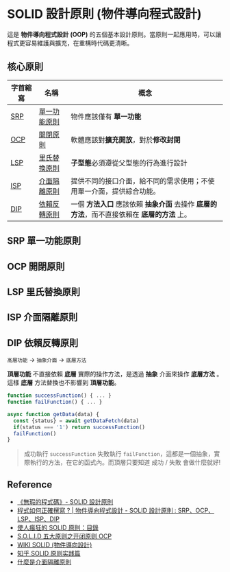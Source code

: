 # SOLID 設計原則 (物件導向程式設計)

這是 **物件導向程式設計 (OOP)** 的五個基本設計原則。當原則一起應用時，可以讓程式更容易維護與擴充，在重構時代碼更清晰。

## 核心原則

| 字首縮寫    | 名稱                 | 概念                                                                                              |
| ----------- | -------------------- | ------------------------------------------------------------------------------------------------- |
| [SRP](#srp) | [單一功能原則](#srp) | 物件應該僅有 **單一功能**                                                                         |
| [OCP](#ocp) | [開閉原則](#ocp)     | 軟體應該對**擴充開放**，對於**修改封閉**                                                          |
| [LSP](#lsp) | [里氏替換原則](#lsp) | **子型態**必須遵從父型態的行為進行設計                                                            |
| [ISP](#isp) | [介面隔離原則](#isp) | 提供不同的接口介面，給不同的需求使用；不使用單一介面，提供綜合功能。                              |
| [DIP](#dip) | [依賴反轉原則](#dip) | 一個 **方法入口** 應該依賴 **抽象介面** 去操作 **底層的方法**，而不直接依賴在 **底層的方法** 上。 |

## SRP 單一功能原則

## OCP 開閉原則

## LSP 里氏替換原則

## ISP 介面隔離原則

## DIP 依賴反轉原則

`高層功能` -> `抽象介面` -> `底層方法`

**頂層功能** 不直接依賴 **底層** 實際的操作方法，是透過 **抽象** 介面來操作 **底層方法** 。這樣 **底層** 方法替換也不影響到 **頂層功能**。

```js
function successFunction() { ... }
function failFunction() { ... }

async function getData(data) {
  const {status} = await getDataFetch(data)
  if(status === '1') return successFunction()
  failFunction()
}
```

> 成功執行 `successFunction` 失敗執行 `failFunction`，這都是一個抽象，實際執行的方法，在它的函式內。而頂層只要知道 成功 / 失敗 會做什麼就好!

## Reference

- [《無瑕的程式碼》- SOLID 設計原則](https://medium.com/jason-read/%E7%84%A1%E6%9A%87%E7%9A%84%E7%A8%8B%E5%BC%8F%E7%A2%BC-solid-%E8%A8%AD%E8%A8%88%E5%8E%9F%E5%89%87-c57489d4dcc4)
- [程式如何正確撰寫 ? | 物件導向程式設計 - SOLID 設計原則 : SRP、OCP、LSP、ISP、DIP](https://devs.tw/post/439)
- [使人瘋狂的 SOLID 原則：目錄
  ](https://medium.com/%E7%A8%8B%E5%BC%8F%E6%84%9B%E5%A5%BD%E8%80%85/%E4%BD%BF%E4%BA%BA%E7%98%8B%E7%8B%82%E7%9A%84-solid-%E5%8E%9F%E5%89%87-%E7%9B%AE%E9%8C%84-b33fdfc983ca)
- [S.O.L.I.D 五大原则之开闭原则 OCP](https://www.kancloud.cn/kancloud/deep-understand-javascript/43733)
- [WIKI SOLID (物件導向設計)](<https://zh.wikipedia.org/wiki/SOLID_(%E9%9D%A2%E5%90%91%E5%AF%B9%E8%B1%A1%E8%AE%BE%E8%AE%A1)>)
- [知乎 SOLID 原则实践篇](https://zhuanlan.zhihu.com/p/380550887)
- [什麼是介面隔離原則
  ](https://tso1158687.github.io/blog/2021/01/11/2020ithomed19/)
